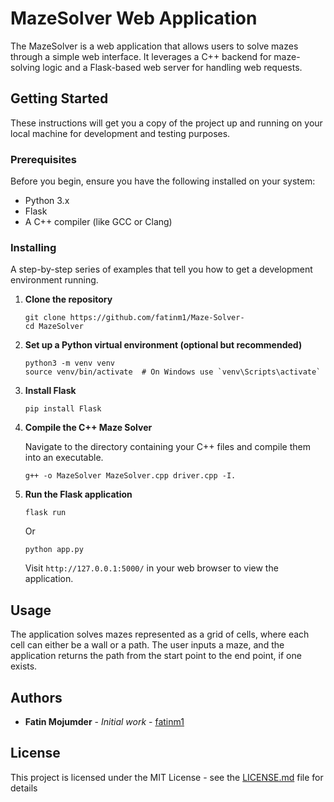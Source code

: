 # MazeSolver Web Application

The MazeSolver is a web application that allows users to solve mazes through a simple web interface. It leverages a C++ backend for maze-solving logic and a Flask-based web server for handling web requests.

## Getting Started

These instructions will get you a copy of the project up and running on your local machine for development and testing purposes.

### Prerequisites

Before you begin, ensure you have the following installed on your system:
- Python 3.x
- Flask
- A C++ compiler (like GCC or Clang)

### Installing

A step-by-step series of examples that tell you how to get a development environment running.

1. **Clone the repository**

    ```
    git clone https://github.com/fatinm1/Maze-Solver-
    cd MazeSolver
    ```

2. **Set up a Python virtual environment (optional but recommended)**

    ```
    python3 -m venv venv
    source venv/bin/activate  # On Windows use `venv\Scripts\activate`
    ```

3. **Install Flask**

    ```
    pip install Flask
    ```

4. **Compile the C++ Maze Solver**

    Navigate to the directory containing your C++ files and compile them into an executable.

    ```
    g++ -o MazeSolver MazeSolver.cpp driver.cpp -I.
    ```

5. **Run the Flask application**

    ```
    flask run
    ```
   
   Or

    ```
    python app.py
    ```

    Visit `http://127.0.0.1:5000/` in your web browser to view the application.

## Usage

The application solves mazes represented as a grid of cells, where each cell can either be a wall or a path. The user inputs a maze, and the application returns the path from the start point to the end point, if one exists.


## Authors

* **Fatin Mojumder** - *Initial work* - [fatinm1](https://github.com/fatinm1)


## License

This project is licensed under the MIT License - see the [LICENSE.md](LICENSE.md) file for details

